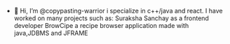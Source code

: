 - 👋 Hi, I’m @copypasting-warrior
i specialize in c++/java and react.
I have worked on many projects such as:
 Suraksha Sanchay as a frontend developer
 BrowCipe a recipe browser application made with java,JDBMS and JFRAME
 

